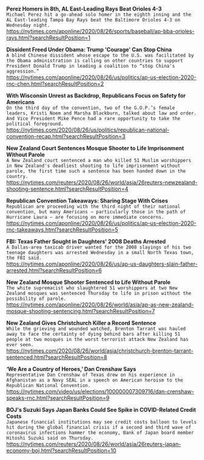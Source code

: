 **Perez Homers in 8th, AL East-Leading Rays Beat Orioles 4-3**\
`Michael Perez hit a go-ahead solo homer in the eighth inning and the AL East-leading Tampa Bay Rays beat the Baltimore Orioles 4-3 on Wednesday night.`\
https://nytimes.com/aponline/2020/08/26/sports/baseball/ap-bba-orioles-rays.html?searchResultPosition=1

**Dissident Freed Under Obama: Trump 'Courage' Can Stop China**\
`A blind Chinese dissident whose escape to the U.S. was facilitated by the Obama administration is calling on other countries to support President Donald Trump in leading a coalition to “stop China's aggression.”`\
https://nytimes.com/aponline/2020/08/26/us/politics/ap-us-election-2020-rnc-chen.html?searchResultPosition=2

**With Wisconsin Unrest as Backdrop, Republicans Focus on Safety for Americans**\
`On the third day of the convention, two of the G.O.P.’s female leaders, Kristi Noem and Marsha Blackburn, talked about law and order. And Vice President Mike Pence had a rare opportunity to take the political foreground.`\
https://nytimes.com/2020/08/26/us/politics/republican-national-convention-recap.html?searchResultPosition=3

**New Zealand Court Sentences Mosque Shooter to Life Imprisonment Without Parole**\
`A New Zealand court sentenced a man who killed 51 Muslim worshippers in New Zealand's deadliest shooting to life imprisonment without parole, the first time such a sentence has been handed down in the country.`\
https://nytimes.com/reuters/2020/08/26/world/asia/26reuters-newzealand-shooting-sentence.html?searchResultPosition=4

**Republican Convention Takeaways: Sharing Stage With Crises**\
`Republican are proceeding with the third night of their national convention, but many Americans — particularly those in the path of Hurricane Laura — are focusing on more immediate concerns.`\
https://nytimes.com/aponline/2020/08/26/us/politics/ap-us-election-2020-rnc-takeaways.html?searchResultPosition=5

**FBI: Texas Father Sought in Daughters' 2008 Deaths Arrested**\
`A Dallas-area taxicab driver wanted for the 2008 slayings of his two teenage daughters was arrested Wednesday in a small North Texas town, the FBI said.`\
https://nytimes.com/aponline/2020/08/26/us/ap-us-daughters-slain-father-arrested.html?searchResultPosition=6

**New Zealand Mosque Shooter Sentenced to Life Without Parole**\
`The white supremacist who slaughtered 51 worshippers at two New Zealand mosques was sentenced Thursday to life in prison without the possibility of parole.`\
https://nytimes.com/aponline/2020/08/26/world/asia/ap-as-new-zealand-mosque-shooting-sentencing.html?searchResultPosition=7

**New Zealand Gives Christchurch Killer a Record Sentence**\
`While the grieving and wounded watched, Brenton Tarrant was hauled away to face the certainty of dying behind bars after killing 51 people at two mosques in the worst terrorist attack New Zealand has ever seen.`\
https://nytimes.com/2020/08/26/world/asia/christchurch-brenton-tarrant-sentenced.html?searchResultPosition=8

**‘We Are a Country of Heroes,’ Dan Crenshaw Says**\
`Representative Dan Crenshaw of Texas drew on his experience in Afghanistan as a Navy SEAL in a speech on American heroism to the Republican National Convention.`\
https://nytimes.com/video/us/elections/100000007309716/dan-crenshaw-speaks-rnc.html?searchResultPosition=9

**BOJ's Suzuki Says Japan Banks Could See Spike in COVID-Related Credit Costs**\
`Japanese financial institutions may see credit costs balloon to levels hit during the global financial crisis if a second and third wave of coronavirus infections hammer the economy, Bank of Japan board member Hitoshi Suzuki said on Thursday.`\
https://nytimes.com/reuters/2020/08/26/world/asia/26reuters-japan-economy-boj.html?searchResultPosition=10

